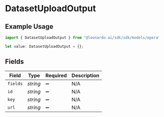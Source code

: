 # DatasetUploadOutput

## Example Usage

```typescript
import { DatasetUploadOutput } from "@leonardo-ai/sdk/sdk/models/operations";

let value: DatasetUploadOutput = {};
```

## Fields

| Field              | Type               | Required           | Description        |
| ------------------ | ------------------ | ------------------ | ------------------ |
| `fields`           | *string*           | :heavy_minus_sign: | N/A                |
| `id`               | *string*           | :heavy_minus_sign: | N/A                |
| `key`              | *string*           | :heavy_minus_sign: | N/A                |
| `url`              | *string*           | :heavy_minus_sign: | N/A                |